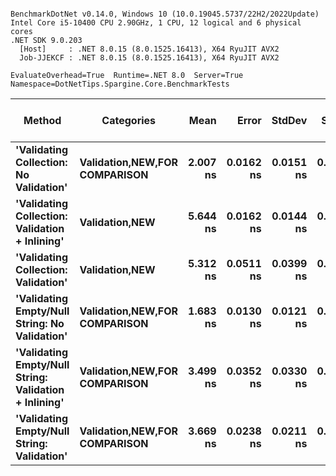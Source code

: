 ```

BenchmarkDotNet v0.14.0, Windows 10 (10.0.19045.5737/22H2/2022Update)
Intel Core i5-10400 CPU 2.90GHz, 1 CPU, 12 logical and 6 physical cores
.NET SDK 9.0.203
  [Host]     : .NET 8.0.15 (8.0.1525.16413), X64 RyuJIT AVX2
  Job-JJEKCF : .NET 8.0.15 (8.0.1525.16413), X64 RyuJIT AVX2

EvaluateOverhead=True  Runtime=.NET 8.0  Server=True  
Namespace=DotNetTips.Spargine.Core.BenchmarkTests  

```
| Method                                                | Categories                            | Mean     | Error     | StdDev    | StdErr    | Min      | Q1       | Median   | Q3       | Max      | Op/s          | CI99.9% Margin | Iterations | Kurtosis | MValue | Skewness | Rank | LogicalGroup | Baseline | Code Size | Completed Work Items | Lock Contentions | Exceptions | Allocated |
|------------------------------------------------------ |-------------------------------------- |---------:|----------:|----------:|----------:|---------:|---------:|---------:|---------:|---------:|--------------:|---------------:|-----------:|---------:|-------:|---------:|-----:|------------- |--------- |----------:|---------------------:|-----------------:|-----------:|----------:|
| **&#39;Validating Collection: No Validation&#39;**                | **Validation,**NEW**,**FOR COMPARISON**** | **2.007 ns** | **0.0162 ns** | **0.0151 ns** | **0.0039 ns** | **1.987 ns** | **1.995 ns** | **2.005 ns** | **2.015 ns** | **2.036 ns** | **498,379,082.0** |       **7.498 ns** |      **15.00** |    **1.909** |  **2.000** |   **0.6013** |    **2** | *****            | **No**       |      **47 B** |                    **-** |                **-** |          **-** |         **-** |
| **&#39;Validating Collection: Validation + Inlining&#39;**        | **Validation,**NEW****                    | **5.644 ns** | **0.0162 ns** | **0.0144 ns** | **0.0038 ns** | **5.628 ns** | **5.633 ns** | **5.639 ns** | **5.650 ns** | **5.668 ns** | **177,194,043.5** |       **6.998 ns** |      **14.00** |    **1.905** |  **2.000** |   **0.7597** |    **6** | *****            | **No**       |     **283 B** |                    **-** |                **-** |          **-** |         **-** |
| **&#39;Validating Collection: Validation&#39;**                   | **Validation,**NEW****                    | **5.312 ns** | **0.0511 ns** | **0.0399 ns** | **0.0115 ns** | **5.254 ns** | **5.283 ns** | **5.309 ns** | **5.331 ns** | **5.380 ns** | **188,266,836.9** |       **5.994 ns** |      **12.00** |    **1.766** |  **2.000** |   **0.3338** |    **5** | *****            | **No**       |     **283 B** |                    **-** |                **-** |          **-** |         **-** |
| **&#39;Validating Empty/Null String: No Validation&#39;**         | **Validation,**NEW**,**FOR COMPARISON**** | **1.683 ns** | **0.0130 ns** | **0.0121 ns** | **0.0031 ns** | **1.660 ns** | **1.675 ns** | **1.687 ns** | **1.688 ns** | **1.708 ns** | **594,021,209.4** |       **7.498 ns** |      **15.00** |    **2.430** |  **2.000** |   **0.1117** |    **1** | *****            | **No**       |      **50 B** |                    **-** |                **-** |          **-** |         **-** |
| **&#39;Validating Empty/Null String: Validation + Inlining&#39;** | **Validation,**NEW**,**FOR COMPARISON**** | **3.499 ns** | **0.0352 ns** | **0.0330 ns** | **0.0085 ns** | **3.450 ns** | **3.475 ns** | **3.497 ns** | **3.524 ns** | **3.552 ns** | **285,802,013.4** |       **7.496 ns** |      **15.00** |    **1.664** |  **2.000** |   **0.0774** |    **3** | *****            | **No**       |     **213 B** |                    **-** |                **-** |          **-** |         **-** |
| **&#39;Validating Empty/Null String: Validation&#39;**            | **Validation,**NEW**,**FOR COMPARISON**** | **3.669 ns** | **0.0238 ns** | **0.0211 ns** | **0.0056 ns** | **3.636 ns** | **3.651 ns** | **3.674 ns** | **3.684 ns** | **3.701 ns** | **272,524,104.0** |       **6.997 ns** |      **14.00** |    **1.635** |  **2.000** |  **-0.2653** |    **4** | *****            | **No**       |     **213 B** |                    **-** |                **-** |          **-** |         **-** |
